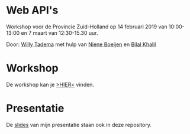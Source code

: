 # Web API's 

Workshop voor de Provincie Zuid-Holland op 14 februari 2019 van 10:00-13:00 en 7 maart van 12:30-15.30 uur.


Door: [Willy Tadema](https://www.linkedin.com/in/willytadema/) met hulp van [Niene Boeijen](http://www.github.com/nieneb) en [Bilal Khalil](https://www.linkedin.com/in/bilal-khalil-07898b41/)

# Workshop

De workshop kan je [>HIER<](https://github.com/friesewoudloper/web-api-workshop/wiki) vinden.

# Presentatie

De [slides](https://github.com/FrieseWoudloper/web-api-workshop/blob/master/slides/Presentatie%20Web%20API's.pdf) van mijn presentatie staan ook in deze repository.
